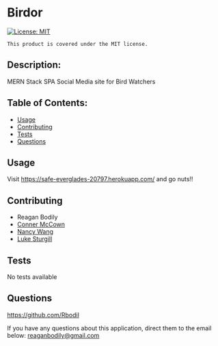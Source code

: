 # Birdor

  [![License: MIT](https://img.shields.io/badge/License-MIT-yellow.svg)](https://opensource.org/licenses/MIT)
      
    This product is covered under the MIT license.
    

  ## Description:
  
  MERN Stack SPA Social Media site for Bird Watchers

  ## Table of Contents:
  - [Usage](#usage)
  - [Contributing](#contributing)
  - [Tests](#tests)
  - [Questions](#questions)


  ## Usage
  
  Visit https://safe-everglades-20797.herokuapp.com/ and go nuts!!
  
  ## Contributing

  * Reagan Bodily
  * [Conner McCown](https://github.com/mccrown)
  * [Nancy Wang](https://github.com/nancywa1)
  * [Luke Sturgill](https://github.com/Lukesturgill)

  ## Tests

  No tests available

  ## Questions

  https://github.com/Rbodil

  If you have any questions about this application, direct them to the email below:
  reaganbodily@gmail.com
